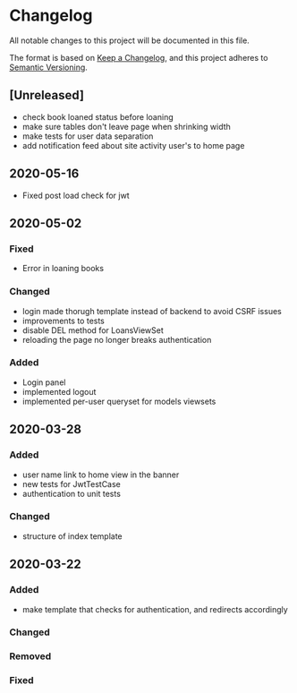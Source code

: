 # Changelog
All notable changes to this project will be documented in this file.

The format is based on [Keep a Changelog](https://keepachangelog.com/en/1.0.0/),
and this project adheres to [Semantic Versioning](https://semver.org/spec/v2.0.0.html).

## [Unreleased]
- check book loaned status before loaning
- make sure tables don't leave page when shrinking width
- make tests for user data separation
- add notification feed about site activity user's to home page 


## 2020-05-16
- Fixed post load check for jwt


## 2020-05-02
### Fixed
- Error in loaning books

### Changed
- login made thorugh template instead of backend to avoid CSRF issues
- improvements to tests
- disable DEL method for LoansViewSet
- reloading the page no longer breaks authentication

### Added
- Login panel
- implemented logout
- implemented per-user queryset for models viewsets


## 2020-03-28
### Added
- user name link to home view in the banner
- new tests for JwtTestCase
- authentication to unit tests

### Changed
- structure of index template

## 2020-03-22
### Added
- make template that checks for authentication, and redirects accordingly

### Changed

### Removed

### Fixed






